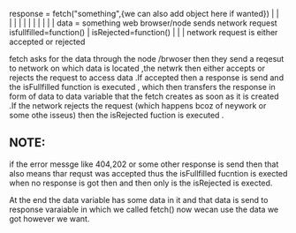 response = fetch("something",{we can also add object here if wanted})
            |                                           |            
            |                                           |
            |                                           |
            |                                           |
            |                                           |
            |                                           |
      data = something                                web browser/node sends network request
    isfullfilled=function()                                 |
    isRejected=function()                                   |
                                                            |
                                                            |
                                                  network request is either accepted or rejected
        
fetch asks for the data through the node /brwoser then they send a reqesut to network on which data is located ,the netwrk then either accepts or rejects the request to access data .If accepted then a response is send and the isFullfilled function is executed , which then transfers the response in form of data to data variable  that the fetch creates as soon as it is created .If the network rejects the request (which happens bcoz of neywork or some othe isseus) then the isRejected fuction is executed .

## NOTE:
if the error messge like 404,202 or some other response is send then that also means thar requst was accepted thus the isFullfilled fucntion is exected when no response is got then and then only is the isRejected is exected.

At the end the data variable has some data in it and that data is send to response varaiable in which we called fetch() now wecan use the data we got however we want.

